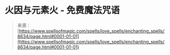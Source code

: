 <!--yml

category: 未分类

date: 2024-06-12 18:44:06

-->

# 火因与元素火 - 免费魔法咒语

> 来源：[https://www.spellsofmagic.com/spells/love_spells/enchanting_spells/8634/page.html#0001-01-01](https://www.spellsofmagic.com/spells/love_spells/enchanting_spells/8634/page.html#0001-01-01)
